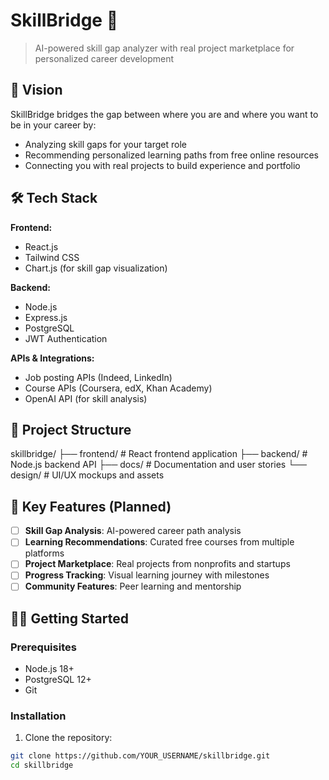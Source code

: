 # SkillBridge 🌉

> AI-powered skill gap analyzer with real project marketplace for personalized career development

## 🚀 Vision

SkillBridge bridges the gap between where you are and where you want to be in your career by:
- Analyzing skill gaps for your target role
- Recommending personalized learning paths from free online resources  
- Connecting you with real projects to build experience and portfolio

## 🛠️ Tech Stack

**Frontend:**
- React.js
- Tailwind CSS
- Chart.js (for skill gap visualization)

**Backend:**
- Node.js
- Express.js
- PostgreSQL
- JWT Authentication

**APIs & Integrations:**
- Job posting APIs (Indeed, LinkedIn)
- Course APIs (Coursera, edX, Khan Academy)
- OpenAI API (for skill analysis)

## 📁 Project Structure
skillbridge/
├── frontend/          # React frontend application
├── backend/           # Node.js backend API
├── docs/             # Documentation and user stories
└── design/           # UI/UX mockups and assets

## 🎯 Key Features (Planned)

- [ ] **Skill Gap Analysis**: AI-powered career path analysis
- [ ] **Learning Recommendations**: Curated free courses from multiple platforms
- [ ] **Project Marketplace**: Real projects from nonprofits and startups
- [ ] **Progress Tracking**: Visual learning journey with milestones
- [ ] **Community Features**: Peer learning and mentorship

## 🏃‍♂️ Getting Started

### Prerequisites
- Node.js 18+
- PostgreSQL 12+
- Git

### Installation

1. Clone the repository:
```bash
git clone https://github.com/YOUR_USERNAME/skillbridge.git
cd skillbridge
